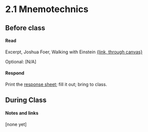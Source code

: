 # 2.1 Mnemotechnics

## Before class

#### Read

Excerpt, Joshua Foer, Walking with Einstein [{link, through canvas}](https://fsu.instructure.com/courses/105751/files?preview=5758243)



Optional:
[N/A]


#### Respond

Print the [response sheet](response_sheets/2_1_response.pdf); fill it out; bring to class.




## During Class 

#### Notes and links

[none yet]
